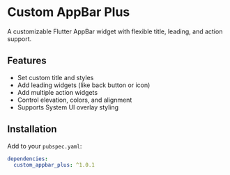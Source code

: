 # Custom AppBar Plus

A customizable Flutter AppBar widget with flexible title, leading, and action support.

## Features

- Set custom title and styles
- Add leading widgets (like back button or icon)
- Add multiple action widgets
- Control elevation, colors, and alignment
- Supports System UI overlay styling

## Installation

Add to your `pubspec.yaml`:

```yaml
dependencies:
  custom_appbar_plus: ^1.0.1
